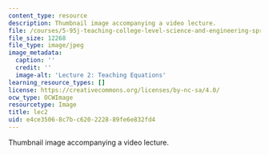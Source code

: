 ```yaml
---
content_type: resource
description: Thumbnail image accompanying a video lecture.
file: /courses/5-95j-teaching-college-level-science-and-engineering-spring-2009/e4ce35068c7bc620222889fe6e832fd4_lec2.jpg
file_size: 12268
file_type: image/jpeg
image_metadata:
  caption: ''
  credit: ''
  image-alt: 'Lecture 2: Teaching Equations'
learning_resource_types: []
license: https://creativecommons.org/licenses/by-nc-sa/4.0/
ocw_type: OCWImage
resourcetype: Image
title: lec2
uid: e4ce3506-8c7b-c620-2228-89fe6e832fd4
---
```

Thumbnail image accompanying a video lecture.